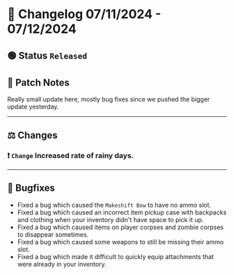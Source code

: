 # :bookmark_tabs:  Changelog 07/11/2024 - 07/12/2024

## :green_circle: Status `Released`

## :speech_balloon: Patch Notes
Really small update here, mostly bug fixes since we pushed the bigger update yesterday.

________

## :balance_scale: Changes

### :exclamation: `Change` Increased rate of rainy days.

________

## :bug: Bugfixes
- Fixed a bug which caused the `Makeshift Bow` to have no ammo slot.
- Fixed a bug which caused an incorrect item pickup case with backpacks and clothing when your inventory didn't have space to pick it up.
- Fixed a bug which caused items on player corpses and zombie corpses to disappear sometimes.
- Fixed a bug which caused some weapons to still be missing their ammo slot.
- Fixed a bug which made it difficult to quickly equip attachments that were already in your inventory.
